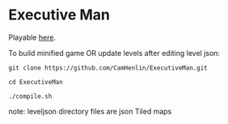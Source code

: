 # Executive Man
Playable [here](http://executive-man.com/).

To build minified game OR update levels after editing level json:
```
git clone https://github.com/CamHenlin/ExecutiveMan.git

cd ExecutiveMan

./compile.sh
```

note: leveljson directory files are json Tiled maps